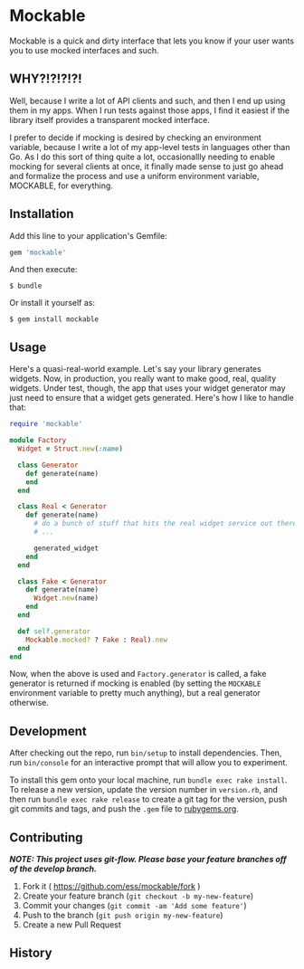 # Mockable #

Mockable is a quick and dirty interface that lets you know if your user wants
you to use mocked interfaces and such.

## WHY?!?!?!?! ##

Well, because I write a lot of API clients and such, and then I end up using
them in my apps. When I run tests against those apps, I find it easiest if
the library itself provides a transparent mocked interface.

I prefer to decide if mocking is desired by checking an environment variable,
because I write a lot of my app-level tests in languages other than Go. As
I do this sort of thing quite a lot, occasionallly needing to enable mocking
for several clients at once, it finally made sense to just go ahead and
formalize the process and use a uniform environment variable, MOCKABLE,
for everything.


## Installation ##

Add this line to your application's Gemfile:

```ruby
gem 'mockable'
```

And then execute:

    $ bundle

Or install it yourself as:

    $ gem install mockable

## Usage ##

Here's a quasi-real-world example. Let's say your library generates widgets.
Now, in production, you really want to make good, real, quality widgets. Under
test, though, the app that uses your widget generator may just need to ensure
that a widget gets generated. Here's how I like to handle that:

```ruby
require 'mockable'

module Factory
  Widget = Struct.new(:name)

  class Generator
    def generate(name)
    end
  end

  class Real < Generator
    def generate(name)
      # do a bunch of stuff that hits the real widget service out there in space
      # ...

      generated_widget
    end
  end

  class Fake < Generator
    def generate(name)
      Widget.new(name)
    end
  end

  def self.generator
    Mockable.mocked? ? Fake : Real).new
  end
end
```

Now, when the above is used and `Factory.generator` is called, a fake
generator is returned if mocking is enabled (by setting the `MOCKABLE`
environment variable to pretty much anything), but a real generator otherwise.

## Development ##

After checking out the repo, run `bin/setup` to install dependencies. Then, run `bin/console` for an interactive prompt that will allow you to experiment.

To install this gem onto your local machine, run `bundle exec rake install`. To release a new version, update the version number in `version.rb`, and then run `bundle exec rake release` to create a git tag for the version, push git commits and tags, and push the `.gem` file to [rubygems.org](https://rubygems.org).

## Contributing

***NOTE: This project uses git-flow. Please base your feature branches off of the develop branch.***

1. Fork it ( https://github.com/ess/mockable/fork )
2. Create your feature branch (`git checkout -b my-new-feature`)
3. Commit your changes (`git commit -am 'Add some feature'`)
4. Push to the branch (`git push origin my-new-feature`)
5. Create a new Pull Request



## History ##

